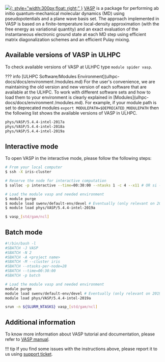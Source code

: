 [![](https://www.vasp.at/images/logo.png){: style="width:300px;float: right;" }](https://www.vasp.at/)
[VASP](https://www.vasp.at/documentation/) is a package for performing ab initio quantum-mechanical molecular dynamics (MD)
using pseudopotentials and a plane wave basis set. The approach implemented in VASP
is based on a finite-temperature local-density approximation (with the free energy as variational quantity)
and an exact evaluation of the instantaneous electronic ground state at each MD step
using efficient matrix diagonalization schemes and an efficient Pulay mixing.

## Available versions of VASP in ULHPC
To check available versions of VASP at ULHPC type `module spider vasp`.

??? info [ULHPC Software/Modules Environment](ulhpc-docs/docs/environment
     /modules.md)
     For the user's convenience, we are maintaining the old
     version and new version of each software that are available at
     the ULHPC. To work with different software sets and how to
     load them to your environment is clearly
     explained in [Modules](ulhpc-docs/docs/environment
     /modules.md). For example, if your module path is set to deprecated modules
     `export MODULEPATH=$DEPRECATED_MODULEPATH` then
     the following list shows the available versions of VASP in ULHPC.
     
```bash
phys/VASP/5.4.4-intel-2017a
phys/VASP/5.4.4-intel-2018a
phys/VASP/5.4.4-intel-2019a
```

## Interactive mode
To open VASP in the interactive mode, please follow the following steps:

```bash
# From your local computer
$ ssh -X iris-cluster

# Reserve the node for interactive computation
$ salloc -p interactive --time=00:30:00 --ntasks 1 -c 4 --x11 # OR si --x11 [...]

# Load the module vasp and needed environment 
$ module purge
$ module load swenv/default-env/devel # Eventually (only relevant on 2019a software environment) 
$ module load phys/VASP/5.4.4-intel-2019a

$ vasp_[std/gam/ncl]
```

## Batch mode
```bash
#!/bin/bash -l
#SBATCH -J VASP
#SBATCH -N 2
#SBATCH -A <project name>
#SBATCH -M --cluster iris 
#SBATCH --ntasks-per-node=28
#SBATCH --time=00:30:00
#SBATCH -p batch

# Load the module vasp and needed environment 
module purge 
module load swenv/default-env/devel # Eventually (only relevant on 2019a software environment) 
module load phys/VASP/5.4.4-intel-2019a

srun -n ${SLURM_NTASKS} vasp_[std/gam/ncl]
```

## Additional information
To know more information about VASP tutorial and documentation,
please refer to [VASP manual](https://www.vasp.at/wiki/index.php/The_VASP_Manual).

!!! tip
    If you find some issues with the instructions above,
    please report it to us using [support ticket](https://hpc.uni.lu/support).
